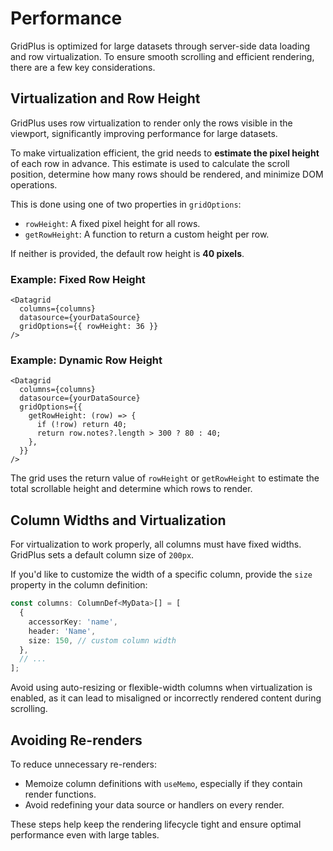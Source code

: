# Performance

GridPlus is optimized for large datasets through server-side data loading and row virtualization. To ensure smooth scrolling and efficient rendering, there are a few key considerations.

## Virtualization and Row Height

GridPlus uses row virtualization to render only the rows visible in the viewport, significantly improving performance for large datasets.

To make virtualization efficient, the grid needs to **estimate the pixel height** of each row in advance. This estimate is used to calculate the scroll position, determine how many rows should be rendered, and minimize DOM operations.

This is done using one of two properties in `gridOptions`:

* `rowHeight`: A fixed pixel height for all rows.
* `getRowHeight`: A function to return a custom height per row.

If neither is provided, the default row height is **40 pixels**.

### Example: Fixed Row Height

```tsx
<Datagrid
  columns={columns}
  datasource={yourDataSource}
  gridOptions={{ rowHeight: 36 }}
/>
```

### Example: Dynamic Row Height

```tsx
<Datagrid
  columns={columns}
  datasource={yourDataSource}
  gridOptions={{
    getRowHeight: (row) => {
      if (!row) return 40;
      return row.notes?.length > 300 ? 80 : 40;
    },
  }}
/>
```

The grid uses the return value of `rowHeight` or `getRowHeight` to estimate the total scrollable height and determine which rows to render.

## Column Widths and Virtualization

For virtualization to work properly, all columns must have fixed widths. GridPlus sets a default column size of `200px`.

If you'd like to customize the width of a specific column, provide the `size` property in the column definition:

```ts
const columns: ColumnDef<MyData>[] = [
  {
    accessorKey: 'name',
    header: 'Name',
    size: 150, // custom column width
  },
  // ...
];
```

Avoid using auto-resizing or flexible-width columns when virtualization is enabled, as it can lead to misaligned or incorrectly rendered content during scrolling.

## Avoiding Re-renders

To reduce unnecessary re-renders:

* Memoize column definitions with `useMemo`, especially if they contain render functions.
* Avoid redefining your data source or handlers on every render.

These steps help keep the rendering lifecycle tight and ensure optimal performance even with large tables.
